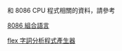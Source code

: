 和 8086 CPU 程式相關的資料，請參考

[8086 組合語言](https://github.com/appWjchen/as86/blob/main/8086%20%E7%B5%84%E5%90%88%E8%AA%9E%E8%A8%80.md)

[flex 字詞分析程式產生器](https://github.com/appWjchen/8086/blob/main/flex%20%E5%AD%97%E8%A9%9E%E5%88%86%E6%9E%90%E7%A8%8B%E5%BC%8F%E7%94%A2%E7%94%9F%E5%99%A8.md)
